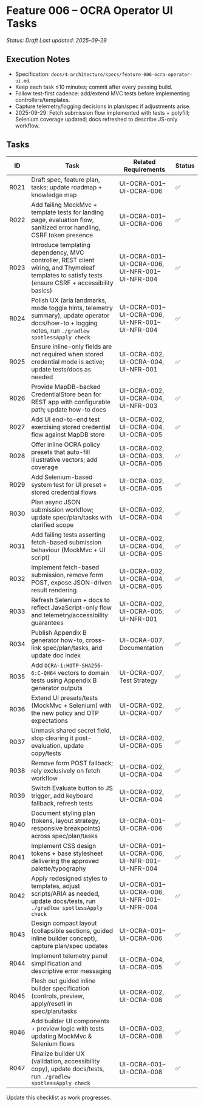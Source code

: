 # Feature 006 – OCRA Operator UI Tasks

_Status: Draft_
_Last updated: 2025-09-29_

## Execution Notes
- Specification: `docs/4-architecture/specs/feature-006-ocra-operator-ui.md`.
- Keep each task ≤10 minutes; commit after every passing build.
- Follow test-first cadence: add/extend MVC tests before implementing controllers/templates.
- Capture telemetry/logging decisions in plan/spec if adjustments arise.
- 2025-09-29: Fetch submission flow implemented with tests + polyfill; Selenium coverage updated; docs refreshed to describe JS-only workflow.

## Tasks
| ID | Task | Related Requirements | Status |
|----|------|----------------------|--------|
| R021 | Draft spec, feature plan, tasks; update roadmap + knowledge map | UI-OCRA-001–UI-OCRA-006 | ✅ |
| R022 | Add failing MockMvc + template tests for landing page, evaluation flow, sanitized error handling, CSRF token presence | UI-OCRA-001–UI-OCRA-006 | ✅ |
| R023 | Introduce templating dependency, MVC controller, REST client wiring, and Thymeleaf templates to satisfy tests (ensure CSRF + accessibility basics) | UI-OCRA-001–UI-OCRA-006, UI-NFR-001–UI-NFR-004 | ✅ |
| R024 | Polish UX (aria landmarks, mode toggle hints, telemetry summary), update operator docs/how-to + logging notes, run `./gradlew spotlessApply check` | UI-OCRA-001–UI-OCRA-006, UI-NFR-001–UI-NFR-004 | ✅ |
| R025 | Ensure inline-only fields are not required when stored credential mode is active; update tests/docs as needed | UI-OCRA-002, UI-OCRA-004, UI-NFR-001 | ✅ |
| R026 | Provide MapDB-backed CredentialStore bean for REST app with configurable path; update how-to docs | UI-OCRA-002, UI-OCRA-004, UI-NFR-003 | ✅ |
| R027 | Add UI end-to-end test exercising stored credential flow against MapDB store | UI-OCRA-002, UI-OCRA-004, UI-OCRA-005 | ✅ |
| R028 | Offer inline OCRA policy presets that auto-fill illustrative vectors; add coverage | UI-OCRA-002, UI-OCRA-003, UI-OCRA-005 | ✅ |
| R029 | Add Selenium-based system test for UI preset + stored credential flows | UI-OCRA-002, UI-OCRA-005 | ✅ |
| R030 | Plan async JSON submission workflow; update spec/plan/tasks with clarified scope | UI-OCRA-002, UI-OCRA-004 | ✅ |
| R031 | Add failing tests asserting fetch-based submission behaviour (MockMvc + UI script) | UI-OCRA-002, UI-OCRA-004, UI-OCRA-005 | ✅ |
| R032 | Implement fetch-based submission, remove form POST, expose JSON-driven result rendering | UI-OCRA-002, UI-OCRA-004, UI-OCRA-005 | ✅ |
| R033 | Refresh Selenium + docs to reflect JavaScript-only flow and telemetry/accessibility guarantees | UI-OCRA-002, UI-OCRA-005, UI-NFR-001 | ✅ |
| R034 | Publish Appendix B generator how-to, cross-link spec/plan/tasks, and update doc index | UI-OCRA-007, Documentation | ✅ |
| R035 | Add `OCRA-1:HOTP-SHA256-6:C-QH64` vectors to domain tests using Appendix B generator outputs | UI-OCRA-007, Test Strategy | ✅ |
| R036 | Extend UI presets/tests (MockMvc + Selenium) with the new policy and OTP expectations | UI-OCRA-002, UI-OCRA-007 | ✅ |
| R037 | Unmask shared secret field, stop clearing it post-evaluation, update copy/tests | UI-OCRA-002, UI-OCRA-005 | ✅ |
| R038 | Remove form POST fallback; rely exclusively on fetch workflow | UI-OCRA-002, UI-OCRA-004 | ✅ |
| R039 | Switch Evaluate button to JS trigger, add keyboard fallback, refresh tests | UI-OCRA-002, UI-OCRA-004 | ✅ |
| R040 | Document styling plan (tokens, layout strategy, responsive breakpoints) across spec/plan/tasks | UI-OCRA-001–UI-OCRA-006 | ✅ |
| R041 | Implement CSS design tokens + base stylesheet delivering the approved palette/typography | UI-OCRA-001–UI-OCRA-006, UI-NFR-001–UI-NFR-004 | ✅ |
| R042 | Apply redesigned styles to templates, adjust scripts/ARIA as needed, update docs/tests, run `./gradlew spotlessApply check` | UI-OCRA-001–UI-OCRA-006, UI-NFR-001–UI-NFR-004 | ✅ |
| R043 | Design compact layout (collapsible sections, guided inline builder concept), capture plan/spec updates | UI-OCRA-001–UI-OCRA-006 | ✅ |
| R044 | Implement telemetry panel simplification and descriptive error messaging | UI-OCRA-004, UI-OCRA-005 | ✅ |
| R045 | Flesh out guided inline builder specification (controls, preview, apply/reset) in spec/plan/tasks | UI-OCRA-002, UI-OCRA-008 | ✅ |
| R046 | Add builder UI components + preview logic with tests updating MockMvc & Selenium flows | UI-OCRA-002, UI-OCRA-008 | ✅ |
| R047 | Finalize builder UX (validation, accessibility copy), update docs/tests, run `./gradlew spotlessApply check` | UI-OCRA-001–UI-OCRA-008 | ✅ |

Update this checklist as work progresses.
